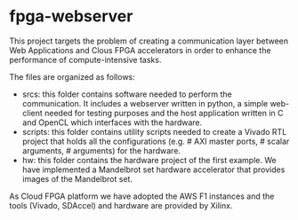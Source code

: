 # fpga-webserver

This project targets the problem of creating a communication layer between Web Applications and Clous FPGA accelerators in order to enhance the performance of compute-intensive tasks.

The files are organized as follows:
  - srcs: this folder contains software needed to perform the communication. It includes a webserver written in python, a simple web-client needed for testing purposes and the host application written in C and OpenCL which interfaces with the hardware.
  - scripts: this folder contains utility scripts needed to create a Vivado RTL project that holds all the configurations (e.g. # AXI master ports, # scalar arguments, # arguments) for the hardware.
  - hw: this folder contains the hardware project of the first example. We have implemented a Mandelbrot set hardware accelerator that provides images of the Mandelbrot set.

As Cloud FPGA platform we have adopted the AWS F1 instances and the tools (Vivado, SDAccel) and hardware are provided by Xilinx.

